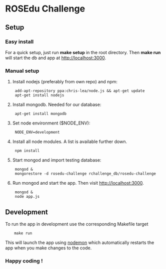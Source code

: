 # ROSEdu Challenge

## Setup

### Easy install
For a quick setup, just run **make setup** in the root directory.
Then **make run** will start the db and app at
[http://localhost:3000](http://localhost:3000).

### Manual setup
1. Install nodejs (preferably from own repo) and npm:

        add-apt-repository ppa:chris-lea/node.js && apt-get update
        apt-get install nodejs

2. Install mongodb. Needed for our database:

        apt-get install mongodb

3. Set node environment ($NODE_ENV):

        NODE_ENV=development

4. Install all node modules. A list is available further down.

        npm install

5. Start mongod and import testing database:

        mongod &
        mongorestore -d rosedu-challenge rchallenge_db/rosedu-challenge

6. Run mongod and start the app. Then visit [http://localhost:3000](http://localhost:3000).

        mongod &
        node app.js


## Development

To run the app in development use the corresponding Makefile target

        make run

This will launch the app using [nodemon](http://nodemon.io/) which automatically
restarts the app when you make changes to the code.


### Happy coding !
